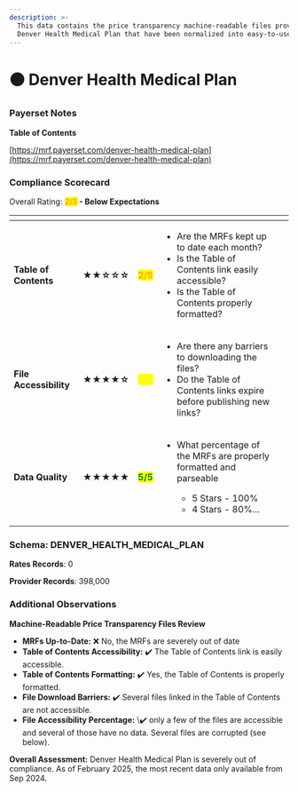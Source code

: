 ```yaml
---
description: >-
  This data contains the price transparency machine-readable files provided by
  Denver Health Medical Plan that have been normalized into easy-to-use tables.
---
```


# 🟠 Denver Health Medical Plan

### Payerset Notes

**Table of Contents**

[https://mrf.payerset.com/denver-health-medical-plan](https://mrf.payerset.com/denver-health-medical-plan)

### Compliance Scorecard

Overall Rating: <mark style="color:orange;">**2/5**</mark>**&#x20;- Below Expectations**

<table data-view="cards"><thead><tr><th></th><th></th><th></th><th></th><th data-hidden data-card-cover data-type="files"></th></tr></thead><tbody><tr><td><strong>Table of Contents</strong></td><td><strong>★★☆☆☆</strong></td><td><mark style="color:orange;"><strong>2/5</strong></mark></td><td><ul><li>Are the MRFs kept up to date each month? </li><li>Is the Table of Contents link easily accessible?</li><li>Is the Table of Contents properly formatted?</li></ul></td><td></td></tr><tr><td><strong>File Accessibility</strong></td><td><strong>★★★★☆</strong></td><td><mark style="color:yellow;"><strong>4/5</strong></mark></td><td><ul><li>Are there any barriers to downloading the files?</li><li>Do the Table of Contents links expire before publishing new links?</li></ul></td><td></td></tr><tr><td><strong>Data Quality</strong></td><td><strong>★★★★★</strong></td><td><mark style="color:green;"><strong>5/5</strong></mark></td><td><ul><li><p>What percentage of the MRFs are properly formatted and parseable</p><ul><li>5 Stars - 100%</li><li>4 Stars - 80%...</li></ul></li></ul></td><td></td></tr></tbody></table>

### Schema: DENVER\_HEALTH\_MEDICAL\_PLAN

**Rates Records**: 0

**Provider Records**: 398,000

### Additional Observations

**Machine-Readable Price Transparency Files Review**

* **MRFs Up-to-Date:** ❌ No, the MRFs are severely out of date
* **Table of Contents Accessibility:** ✔️ The Table of Contents link is easily accessible.
* **Table of Contents Formatting:** ✔️ Yes, the Table of Contents is properly formatted.
* **File Download Barriers:** ✔️ Several files linked in the Table of Contents are not accessible.
* **File Accessibility Percentage:** \✔️ only a few of the files are accessible and several of those have no data. Several files are corrupted (see below).

**Overall Assessment:** Denver Health Medical Plan is severely out of compliance. As of February 2025, the most recent data only available from Sep 2024.&#x20;
